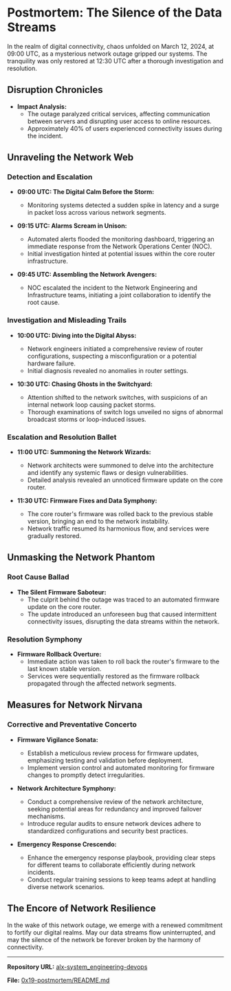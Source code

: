 # Postmortem: The Silence of the Data Streams

In the realm of digital connectivity, chaos unfolded on March 12, 2024, at 09:00 UTC, as a mysterious network outage gripped our systems. The tranquility was only restored at 12:30 UTC after a thorough investigation and resolution.

## Disruption Chronicles

- **Impact Analysis:**
  - The outage paralyzed critical services, affecting communication between servers and disrupting user access to online resources.
  - Approximately 40% of users experienced connectivity issues during the incident.

## Unraveling the Network Web

### Detection and Escalation

- **09:00 UTC: The Digital Calm Before the Storm:**
  - Monitoring systems detected a sudden spike in latency and a surge in packet loss across various network segments.

- **09:15 UTC: Alarms Scream in Unison:**
  - Automated alerts flooded the monitoring dashboard, triggering an immediate response from the Network Operations Center (NOC).
  - Initial investigation hinted at potential issues within the core router infrastructure.

- **09:45 UTC: Assembling the Network Avengers:**
  - NOC escalated the incident to the Network Engineering and Infrastructure teams, initiating a joint collaboration to identify the root cause.

### Investigation and Misleading Trails

- **10:00 UTC: Diving into the Digital Abyss:**
  - Network engineers initiated a comprehensive review of router configurations, suspecting a misconfiguration or a potential hardware failure.
  - Initial diagnosis revealed no anomalies in router settings.

- **10:30 UTC: Chasing Ghosts in the Switchyard:**
  - Attention shifted to the network switches, with suspicions of an internal network loop causing packet storms.
  - Thorough examinations of switch logs unveiled no signs of abnormal broadcast storms or loop-induced issues.

### Escalation and Resolution Ballet

- **11:00 UTC: Summoning the Network Wizards:**
  - Network architects were summoned to delve into the architecture and identify any systemic flaws or design vulnerabilities.
  - Detailed analysis revealed an unnoticed firmware update on the core router.

- **11:30 UTC: Firmware Fixes and Data Symphony:**
  - The core router's firmware was rolled back to the previous stable version, bringing an end to the network instability.
  - Network traffic resumed its harmonious flow, and services were gradually restored.

## Unmasking the Network Phantom

### Root Cause Ballad

- **The Silent Firmware Saboteur:**
  - The culprit behind the outage was traced to an automated firmware update on the core router.
  - The update introduced an unforeseen bug that caused intermittent connectivity issues, disrupting the data streams within the network.

### Resolution Symphony

- **Firmware Rollback Overture:**
  - Immediate action was taken to roll back the router's firmware to the last known stable version.
  - Services were sequentially restored as the firmware rollback propagated through the affected network segments.

## Measures for Network Nirvana

### Corrective and Preventative Concerto

- **Firmware Vigilance Sonata:**
  - Establish a meticulous review process for firmware updates, emphasizing testing and validation before deployment.
  - Implement version control and automated monitoring for firmware changes to promptly detect irregularities.

- **Network Architecture Symphony:**
  - Conduct a comprehensive review of the network architecture, seeking potential areas for redundancy and improved failover mechanisms.
  - Introduce regular audits to ensure network devices adhere to standardized configurations and security best practices.

- **Emergency Response Crescendo:**
  - Enhance the emergency response playbook, providing clear steps for different teams to collaborate efficiently during network incidents.
  - Conduct regular training sessions to keep teams adept at handling diverse network scenarios.

## The Encore of Network Resilience

In the wake of this network outage, we emerge with a renewed commitment to fortify our digital realms. May our data streams flow uninterrupted, and may the silence of the network be forever broken by the harmony of connectivity.

---

**Repository URL:**
[alx-system_engineering-devops](https://github.com/nadaAit11/alx-system_engineering-devops)

**File:**
[0x19-postmortem/README.md](https://github.com/nadaAit11/alx-system_engineering-devops/blob/master/0x19-postmortem/README.md)
